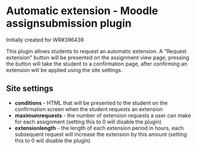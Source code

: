 Automatic extension - Moodle assignsubmission plugin
====================
Initially created for WR#396436

This plugin allows students to request an automatic extension. A "Request extension" button will be presented on the assignment view page, pressing the button will take the student to a confirmation page, after confirming an extension will be applied using the site settings.

## Site settings
- **conditions** - HTML that will be presented to the student on the confirmation screen when the student requests an extension
- **maximumrequests** - the number of extension requests a user can make for each assignment (setting this to 0 will disable the plugin)
- **extensionlength** - the length of each extension period in hours, each subsequent request will increase the extension by this amount (setting this to 0 will disable the plugin)